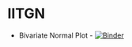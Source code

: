 # IITGN

- Bivariate Normal Plot - [![Binder](https://mybinder.org/badge_logo.svg)](https://mybinder.org/v2/gh/nitish1295/IITGN.git/master?filepath=Bivariate%20Normal%20Plot.ipynb)